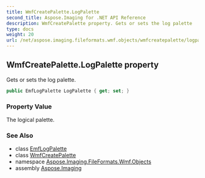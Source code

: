 ```yaml
---
title: WmfCreatePalette.LogPalette
second_title: Aspose.Imaging for .NET API Reference
description: WmfCreatePalette property. Gets or sets the log palette
type: docs
weight: 20
url: /net/aspose.imaging.fileformats.wmf.objects/wmfcreatepalette/logpalette/
---
```

## WmfCreatePalette.LogPalette property

Gets or sets the log palette.

```csharp
public EmfLogPalette LogPalette { get; set; }
```

### Property Value

The logical palette.

### See Also

* class [EmfLogPalette](../../../aspose.imaging.fileformats.emf.emf.objects/emflogpalette/)
* class [WmfCreatePalette](../)
* namespace [Aspose.Imaging.FileFormats.Wmf.Objects](../../wmfcreatepalette/)
* assembly [Aspose.Imaging](../../../)


